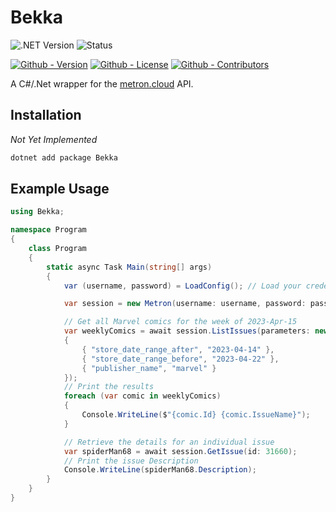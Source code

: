 # Bekka

![.NET Version](https://img.shields.io/badge/.Net-8-green?style=flat-square&logo=csharp)
![Status](https://img.shields.io/badge/Status-Beta-yellowgreen?style=flat-square)

[![Github - Version](https://img.shields.io/github/v/tag/Buried-In-Code/Bekka?logo=Github&label=Version&style=flat-square)](https://github.com/Buried-In-Code/Bekka/tags)
[![Github - License](https://img.shields.io/github/license/Buried-In-Code/Bekka?logo=Github&label=License&style=flat-square)](https://opensource.org/licenses/MIT)
[![Github - Contributors](https://img.shields.io/github/contributors/Buried-In-Code/Bekka?logo=Github&label=Contributors&style=flat-square)](https://github.com/Buried-In-Code/Bekka/graphs/contributors)

A C#/.Net wrapper for the [metron.cloud](https://metron.cloud) API.

## Installation

_Not Yet Implemented_
```sh
dotnet add package Bekka
```

## Example Usage

```csharp
using Bekka;

namespace Program
{
    class Program
    {
        static async Task Main(string[] args)
        {
            var (username, password) = LoadConfig(); // Load your credentials from config file or env variables

            var session = new Metron(username: username, password: password);

            // Get all Marvel comics for the week of 2023-Apr-15
            var weeklyComics = await session.ListIssues(parameters: new Dictionary<string, string>
            {
                { "store_date_range_after", "2023-04-14" },
                { "store_date_range_before", "2023-04-22" },
                { "publisher_name", "marvel" }
            });
            // Print the results
            foreach (var comic in weeklyComics)
            {
                Console.WriteLine($"{comic.Id} {comic.IssueName}");
            }

            // Retrieve the details for an individual issue
            var spiderMan68 = await session.GetIssue(id: 31660);
            // Print the issue Description
            Console.WriteLine(spiderMan68.Description);
        }
    }
}
```
